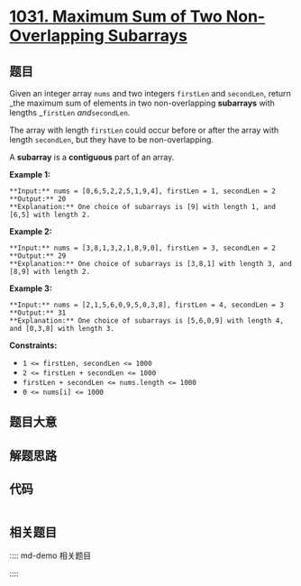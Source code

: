 # [1031. Maximum Sum of Two Non-Overlapping Subarrays](https://leetcode.com/problems/maximum-sum-of-two-non-overlapping-subarrays)

## 题目

Given an integer array `nums` and two integers `firstLen` and `secondLen`,
return _the maximum sum of elements in two non-overlapping **subarrays** with
lengths _`firstLen` _and_`secondLen`.

The array with length `firstLen` could occur before or after the array with
length `secondLen`, but they have to be non-overlapping.

A **subarray** is a **contiguous** part of an array.



**Example 1:**

    
    
    **Input:** nums = [0,6,5,2,2,5,1,9,4], firstLen = 1, secondLen = 2
    **Output:** 20
    **Explanation:** One choice of subarrays is [9] with length 1, and [6,5] with length 2.
    

**Example 2:**

    
    
    **Input:** nums = [3,8,1,3,2,1,8,9,0], firstLen = 3, secondLen = 2
    **Output:** 29
    **Explanation:** One choice of subarrays is [3,8,1] with length 3, and [8,9] with length 2.
    

**Example 3:**

    
    
    **Input:** nums = [2,1,5,6,0,9,5,0,3,8], firstLen = 4, secondLen = 3
    **Output:** 31
    **Explanation:** One choice of subarrays is [5,6,0,9] with length 4, and [0,3,8] with length 3.
    



**Constraints:**

  * `1 <= firstLen, secondLen <= 1000`
  * `2 <= firstLen + secondLen <= 1000`
  * `firstLen + secondLen <= nums.length <= 1000`
  * `0 <= nums[i] <= 1000`


## 题目大意

## 解题思路

## 代码

```javascript

```

## 相关题目

:::: md-demo 相关题目

::::

